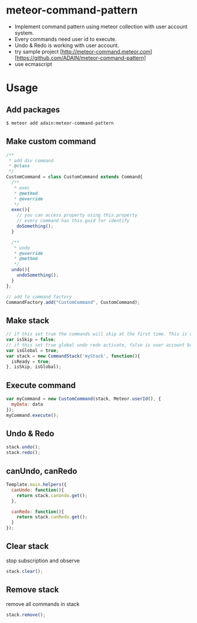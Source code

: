 # meteor-command-pattern
- Implement command pattern using meteor collection with user account system.
- Every commands need user id to execute.
- Undo & Redo is working with user account.
- try sample project [http://meteor-command.meteor.com] [https://github.com/ADAIN/meteor-command-pattern]
- use ecmascript

# Usage

## Add packages
```bash
$ meteor add adain:meteor-command-pattern
```
## Make custom command
```javascript
/**
 * add div command
 * @class
 */
CustomCommand = class CustomCommand extends Command{
  /**
   * exec
   * @method
   * @override
   */
  exec(){
    // you can access property using this.property
    // every command has this.guid for identify
    doSomething();
  }

  /**
   * undo
   * @override
   * @method
   */
  undo(){
    undoSomething();
  }
};

// add to command factory
CommandFactory.add("CustomCommand", CustomCommand);
```
## Make stack
```javascript
// if this set true the commands will skip at the first time. This is useful when you using own serialize code.
var isSkip = false;
// if this set true global undo redo activate, false is user account base undo, redo
var isGlobal = true;
var stack = new CommandStack('myStack', function(){
  isReady = true;
}, isSkip, isGlobal);
```
## Execute command
```javascript
var myCommand = new CustomCommand(stack, Meteor.userId(), {
  myData: data
});
myCommand.execute();
```
## Undo & Redo
```javascript
stack.undo();
stack.redo();
```
## canUndo, canRedo
```javascript
Template.main.helpers({
  canUndo: function(){
    return stack.canUndo.get();
  },

  canRedo: function(){
    return stack.canRedo.get();
  }
});
```
## Clear stack
stop subscription and observe
```javascript
stack.clear();
```

## Remove stack
remove all commands in stack
```javascript
stack.remove();
```